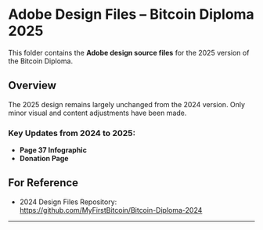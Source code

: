 # Adobe Design Files – Bitcoin Diploma 2025

This folder contains the **Adobe design source files** for the 2025 version of the Bitcoin Diploma.

## Overview

The 2025 design remains largely unchanged from the 2024 version. Only minor visual and content adjustments have been made.

### Key Updates from 2024 to 2025:

- **Page 37 Infographic** 
- **Donation Page**

## For Reference

- 2024 Design Files Repository:  
  https://github.com/MyFirstBitcoin/Bitcoin-Diploma-2024

---

